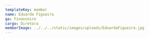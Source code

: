 ```yaml
---
templateKey: member
name: Eduarda Figueira
ga: Financeiro
cargo: Diretora
memberImage: ../../../static/images/uploads/EduardaFigueira.jpg
---
```

